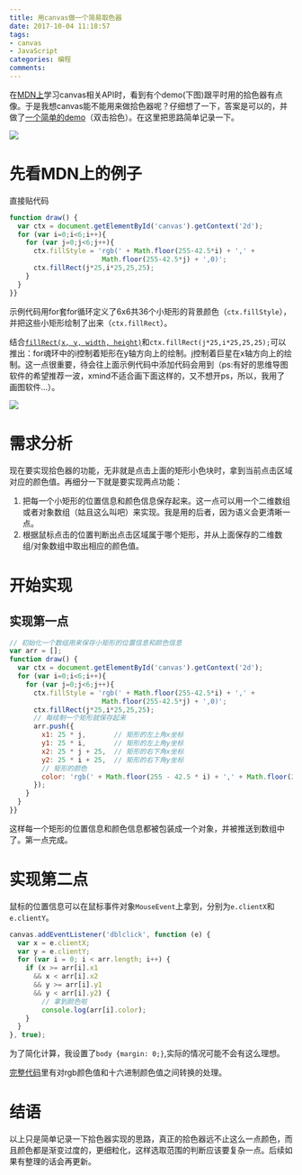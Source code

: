 ```yaml
---
title: 用canvas做一个简易取色器
date: 2017-10-04 11:18:57
tags: 
- canvas
- JavaScript
categories: 编程
comments:
---
```

在[MDN上](https://developer.mozilla.org/zh-CN/docs/Web/API/Canvas_API/Tutorial/Applying_styles_and_colors)学习canvas相关API时，看到有个demo(下图)跟平时用的拾色器有点像。于是我想canvas能不能用来做拾色器呢？仔细想了一下，答案是可以的，并做了[一个简单的demo](http://htmlpreview.github.io/?https://github.com/nikolausliu/colorPicker/blob/master/demo/demo1.html)（双击拾色）。在这里把思路简单记录一下。

![](http://oluuc63f6.bkt.clouddn.com/QQ_screenshots20171004135101.png)

<!-- more -->

# 先看MDN上的例子
直接贴代码
```javascript
function draw() {
  var ctx = document.getElementById('canvas').getContext('2d');
  for (var i=0;i<6;i++){
    for (var j=0;j<6;j++){
      ctx.fillStyle = 'rgb(' + Math.floor(255-42.5*i) + ',' + 
                       Math.floor(255-42.5*j) + ',0)';
      ctx.fillRect(j*25,i*25,25,25);
    }
  }
}}
```
示例代码用for套for循环定义了6x6共36个小矩形的背景颜色（`ctx.fillStyle`），并把这些小矩形绘制了出来（`ctx.fillRect`）。

结合[`fillRect(x, y, width, height)`](https://developer.mozilla.org/zh-CN/docs/Web/API/CanvasRenderingContext2D/fillRect)和`ctx.fillRect(j*25,i*25,25,25);`可以推出：for魂环中的i控制着矩形在y轴方向上的绘制。j控制着巨星在x轴方向上的绘制。这一点很重要，待会往上面示例代码中添加代码会用到（ps:有好的思维导图软件的希望推荐一波，xmind不适合画下面这样的，又不想开ps，所以，我用了画图软件...）。

![](http://oluuc63f6.bkt.clouddn.com/QQ_screenshots20171004150915.png)

# 需求分析
现在要实现拾色器的功能，无非就是点击上面的矩形小色块时，拿到当前点击区域对应的颜色值。再细分一下就是要实现两点功能：
1. 把每一个小矩形的位置信息和颜色信息保存起来。这一点可以用一个二维数组或者对象数组（姑且这么叫吧）来实现。我是用的后者，因为语义会更清晰一点。
2. 根据鼠标点击的位置判断出点击区域属于哪个矩形，并从上面保存的二维数组/对象数组中取出相应的颜色值。

# 开始实现
## 实现第一点
```javascript
// 初始化一个数组用来保存小矩形的位置信息和颜色信息
var arr = [];
function draw() {
  var ctx = document.getElementById('canvas').getContext('2d');
  for (var i=0;i<6;i++){
    for (var j=0;j<6;j++){
      ctx.fillStyle = 'rgb(' + Math.floor(255-42.5*i) + ',' + 
                       Math.floor(255-42.5*j) + ',0)';
      ctx.fillRect(j*25,i*25,25,25);
      // 每绘制一个矩形就保存起来
      arr.push({
        x1: 25 * j,       // 矩形的左上角x坐标
        y1: 25 * i,       // 矩形的左上角y坐标
        x2: 25 * j + 25,  // 矩形的右下角x坐标
        y2: 25 * i + 25,  // 矩形的右下角y坐标
        // 矩形的颜色
        color: 'rgb(' + Math.floor(255 - 42.5 * i) + ',' + Math.floor(255 - 42.5 * j) + ',0)'
      });
    }
  }
}}
```
这样每一个矩形的位置信息和颜色信息都被包装成一个对象，并被推送到数组中了。第一点完成。

# 实现第二点
鼠标的位置信息可以在鼠标事件对象`MouseEvent`上拿到，分别为`e.clientX`和`e.clientY`。
```javascript
canvas.addEventListener('dblclick', function (e) {
  var x = e.clientX;
  var y = e.clientY;
  for (var i = 0; i < arr.length; i++) {
    if (x >= arr[i].x1
      && x < arr[i].x2
      && y >= arr[i].y1
      && y < arr[i].y2) {
        // 拿到颜色啦
        console.log(arr[i].color);
    }
  }
}, true);
```
为了简化计算，我设置了`body {margin: 0;}`,实际的情况可能不会有这么理想。

[完整代码](https://github.com/nikolausliu/colorPicker/blob/master/demo/demo1.html)里有对rgb颜色值和十六进制颜色值之间转换的处理。

# 结语
以上只是简单记录一下拾色器实现的思路，真正的拾色器远不止这么一点颜色，而且颜色都是渐变过度的，更细粒化，这样选取范围的判断应该要复杂一点。后续如果有整理的话会再更新。





